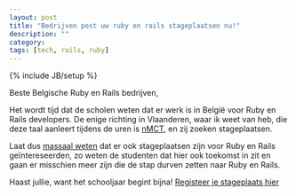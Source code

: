 ```yaml
---
layout: post
title: "Bedrijven post uw ruby en rails stageplaatsen nu!"
description: ""
category:
tags: [tech, rails, ruby]
---
```

{% include JB/setup %}

Beste Belgische Ruby en Rails bedrijven,

Het wordt tijd dat de scholen weten dat er werk is in België voor Ruby en Rails developers.
De enige richting in Vlaanderen, waar ik weet van heb, die deze taal aanleert tijdens de uren is [nMCT](http://www.nmct.be/), en zij zoeken stageplaatsen.

Laat dus [massaal weten](http://www.howest.be/stage/) dat er ook stageplaatsen zijn voor Ruby en Rails geïntereseerden, zo weten de studenten dat hier ook toekomst in zit en gaan er misschien meer zijn die de stap durven zetten naar Ruby en Rails.

Haast jullie, want het schooljaar begint bijna!
[Registeer je stageplaats hier](http://www.howest.be/stage/)
